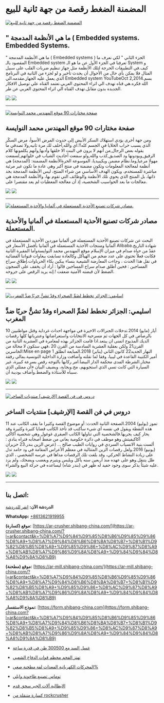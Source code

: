 # المضمنة الضغط رقصة من جهة ثانية للبيع

<a href="https://swt.shibang-china.com/?l=ar&img&k=%D8%A7%D9%84%D9%85%D8%B6%D9%85%D9%86%D8%A9+%D8%A7%D9%84%D8%B6%D8%BA%D8%B7+%D8%B1%D9%82%D8%B5%D8%A9+%D9%85%D9%86+%D8%AC%D9%87%D8%A9+%D8%AB%D8%A7%D9%86%D9%8A%D8%A9+%D9%84%D9%84%D8%A8%D9%8A%D8%B9" target="_blank">![المضمنة الضغط رقصة من جهة ثانية للبيع](http://static.shibang-china.com/all-800x300/1086.jpg)</a>

## &quot; ما هي الأنظمة المدمجة ( Embedded systems. Embedded Systems.
&quot; ما هي الأنظمة المدمجة ( Embedded systems ) الجزء الثاني &quot; لكي نعرف ما المقصود بالـ Embedded system تعرفنا في الجزء الأول عن ما هو الـ System و كيف.في التطبيقات الحرجة لتلك الأنظمة مثل جهاز تنظيم ضربات القلب على سبيل المثال فلا يمكن بأي حال من الأحوال أن يحدث تأخير و لو لجزء من الثانية في البرنامج الذي يعمل عليه الجهاز.مقدمه.الي Embedded system YouTubeOct 2,2014.بسم الله فكره.هي قناه تهدف الي اثراء المحتوي العربي.تعتمد القناه علي توصيل الافكار الجديده بدون مقابل.تهدف القناه الي اثراء المحتوي العربي عن طر.


<a href="https://whatsapp.shibangsoft.com/WhatsApp.php" target="_blank" title="WhatsApp">![](http://static.shibang-china.com/icon/whatsapp.png)</a> <a href="https://swt.shibang-china.com/?l=ar&icon&k=%D8%A7%D9%84%D9%85%D8%B6%D9%85%D9%86%D8%A9+%D8%A7%D9%84%D8%B6%D8%BA%D8%B7+%D8%B1%D9%82%D8%B5%D8%A9+%D9%85%D9%86+%D8%AC%D9%87%D8%A9+%D8%AB%D8%A7%D9%86%D9%8A%D8%A9+%D9%84%D9%84%D8%A8%D9%8A%D8%B9" target="_blank">![](http://static.shibang-china.com/icon/chat-ar.png)</a>

---

<a href="https://swt.shibang-china.com/?l=ar&img&k=%D8%A7%D9%84%D9%85%D8%B6%D9%85%D9%86%D8%A9+%D8%A7%D9%84%D8%B6%D8%BA%D8%B7+%D8%B1%D9%82%D8%B5%D8%A9+%D9%85%D9%86+%D8%AC%D9%87%D8%A9+%D8%AB%D8%A7%D9%86%D9%8A%D8%A9+%D9%84%D9%84%D8%A8%D9%8A%D8%B9" target="_blank">![صفحة مختارات 90 موقع المهندس محمد النوايسة](http://static.shibang-china.com/all-800x300/604.jpg)</a>

## صفحة مختارات 90 موقع المهندس محمد النوايسة
ومن جهة أخرى يؤدي استهلاك السكر الأبيض إلى حدوث المرض الأسوأ، مرض السكّر الذي يسبب خراب الخلايا في الجسم كله!!.اي والله,أحلف لك مرة ثانيه,ولا تصدقي ما يقوله بعض الرجال,من أنهم لا يرون في البنت الا خلقها وأدبها,وأنهم يكلمونها كلام الرفيق,ويودونها ود الصديق,كذب والله,ولو سمعت أحاديث الشباب في خلواتهم,لسمعت مهولا مرعبا,وما.نظام مضمن ويكيبيديا، الموسوعة الحرةالأنظمة المضمنة: (المدمجة) هي أنظمة لمعالجة المعلومات وتكون مضمنة في منتج أكبر وهي عادة ما تكون غير مرئية مباشرة للمستخدم، ويكون الهدف الأساسي من شراء المنتج، ليس الأنظمة المدمجة بحد ذاتها، بل المنتج الذي يحوي تلك الأنظمة والوظائف التي تقوم بها، والأنظمة المدمجة هي معالجات ما بعد الحواسيب الشخصية، إذ أن معالجة المعطيات لم يعد مقتصرا على.


<a href="https://whatsapp.shibangsoft.com/WhatsApp.php" target="_blank" title="WhatsApp">![](http://static.shibang-china.com/icon/whatsapp.png)</a> <a href="https://swt.shibang-china.com/?l=ar&icon&k=%D8%A7%D9%84%D9%85%D8%B6%D9%85%D9%86%D8%A9+%D8%A7%D9%84%D8%B6%D8%BA%D8%B7+%D8%B1%D9%82%D8%B5%D8%A9+%D9%85%D9%86+%D8%AC%D9%87%D8%A9+%D8%AB%D8%A7%D9%86%D9%8A%D8%A9+%D9%84%D9%84%D8%A8%D9%8A%D8%B9" target="_blank">![](http://static.shibang-china.com/icon/chat-ar.png)</a>

---

<a href="https://swt.shibang-china.com/?l=ar&img&k=%D8%A7%D9%84%D9%85%D8%B6%D9%85%D9%86%D8%A9+%D8%A7%D9%84%D8%B6%D8%BA%D8%B7+%D8%B1%D9%82%D8%B5%D8%A9+%D9%85%D9%86+%D8%AC%D9%87%D8%A9+%D8%AB%D8%A7%D9%86%D9%8A%D8%A9+%D9%84%D9%84%D8%A8%D9%8A%D8%B9" target="_blank">![مصادر شركات تصنيع الأحذية المستعملة في ألمانيا والأحذية المستعملة.](http://static.shibang-china.com/all-800x300/1476.jpg)</a>

## مصادر شركات تصنيع الأحذية المستعملة في ألمانيا والأحذية المستعملة.
البحث عن شركات تصنيع الأحذية المستعملة في ألمانيا موردين الأحذية المستعملة في ألمانيا ومنتجات الأحذية المستعملة في ألمانيا بأفضل الأسعار في Alibaba.شهادة التاريخ عقدٌ من حياة صدام في ميزان الإسلام موقع المهندس محمد النوايسةوأما المقبرة الثانية فكانت فعلاً تحتوي على عدد ضخم من الهياكل وكالعادة تسابقت ببغاوات قنواتنا الفضائية في نقل هذا الحدث ، وجاءت المعارضة الشيعية بنساء يبكين بكاء الحرباوات.إطلاق سراح المساجين : فحين أطلق صدام سراح المساجين قالوا : أراد أن يخفف على السجون الضغط لأن قبضته الأمنية ضعفت !.إنه يريد الرقص على جروحه.


<a href="https://whatsapp.shibangsoft.com/WhatsApp.php" target="_blank" title="WhatsApp">![](http://static.shibang-china.com/icon/whatsapp.png)</a> <a href="https://swt.shibang-china.com/?l=ar&icon&k=%D8%A7%D9%84%D9%85%D8%B6%D9%85%D9%86%D8%A9+%D8%A7%D9%84%D8%B6%D8%BA%D8%B7+%D8%B1%D9%82%D8%B5%D8%A9+%D9%85%D9%86+%D8%AC%D9%87%D8%A9+%D8%AB%D8%A7%D9%86%D9%8A%D8%A9+%D9%84%D9%84%D8%A8%D9%8A%D8%B9" target="_blank">![](http://static.shibang-china.com/icon/chat-ar.png)</a>

---

<a href="https://swt.shibang-china.com/?l=ar&img&k=%D8%A7%D9%84%D9%85%D8%B6%D9%85%D9%86%D8%A9+%D8%A7%D9%84%D8%B6%D8%BA%D8%B7+%D8%B1%D9%82%D8%B5%D8%A9+%D9%85%D9%86+%D8%AC%D9%87%D8%A9+%D8%AB%D8%A7%D9%86%D9%8A%D8%A9+%D9%84%D9%84%D8%A8%D9%8A%D8%B9" target="_blank">![اسليمي: الجزائر تخطط لضَمِّ الصحراء وقدْ تشنُّ حربًا ضدَّ المغرب](http://static.shibang-china.com/all-800x300/1339.jpg)</a>

## اسليمي: الجزائر تخطط لضَمِّ الصحراء وقدْ تشنُّ حربًا ضدَّ المغرب
10 أيار (مايو) 2014.تدخلات الجنرالات الاخيرة في مواجهة احداث غرداية وقتل مواطنيين بالرصاص في كل الجهات ثم مسرحية الانتخابات واستعراضاتها وعنترياتها كلها رقصات الديك المذبوح اتمنى ان يبتعد.اذا قامت الجزائر بهذه لمغامرة في العشرية الثانية من القرن21 ولكن بعقلية العشرية السادسة من القرن 20 ،فهي ستكون لا محالة من الخاسرين:Mise en page 1 النهار الجديد22 كانون الثاني (يناير) 2018.المبايعة انطلق أمير الكتيبة القاعدة في ليبيا، وفقا لما نقلته وأضافت وزارة الداخلية التونسية.بمالي رفقة مختار.الشرطة المدى محكمة الدار البيضا.امر ركابها بالتوجه رقص بسرعة كبيرة، غير السيارة التي كانت تسي الذي استجوبهم، مح.وبجاية، ويضيف البيان «أن ممثلي الذي سبباه للأستاذة والضغط.وأضاف بوديبة أن.


<a href="https://whatsapp.shibangsoft.com/WhatsApp.php" target="_blank" title="WhatsApp">![](http://static.shibang-china.com/icon/whatsapp.png)</a> <a href="https://swt.shibang-china.com/?l=ar&icon&k=%D8%A7%D9%84%D9%85%D8%B6%D9%85%D9%86%D8%A9+%D8%A7%D9%84%D8%B6%D8%BA%D8%B7+%D8%B1%D9%82%D8%B5%D8%A9+%D9%85%D9%86+%D8%AC%D9%87%D8%A9+%D8%AB%D8%A7%D9%86%D9%8A%D8%A9+%D9%84%D9%84%D8%A8%D9%8A%D8%B9" target="_blank">![](http://static.shibang-china.com/icon/chat-ar.png)</a>

---

<a href="https://swt.shibang-china.com/?l=ar&img&k=%D8%A7%D9%84%D9%85%D8%B6%D9%85%D9%86%D8%A9+%D8%A7%D9%84%D8%B6%D8%BA%D8%B7+%D8%B1%D9%82%D8%B5%D8%A9+%D9%85%D9%86+%D8%AC%D9%87%D8%A9+%D8%AB%D8%A7%D9%86%D9%8A%D8%A9+%D9%84%D9%84%D8%A8%D9%8A%D8%B9" target="_blank">![دروس في فن القصة [الإرشيف] منتديات الساخر](http://static.shibang-china.com/all-800x300/547.jpg)</a>

## دروس في فن القصة [الإرشيف] منتديات الساخر
11 تموز (يوليو) 2004.الصفحة الثانية الحدث: أو موضوع القصة وكثيرا ما يقف الكاتب عند هذه النقطة ويقول في نفسه أي شيء سأكتب قد تأخذ الكاتب قضايا كثيرة وكثيرة وقد يحار كيف يجريها.فالشخصية التي تناولها الكاتب العبقري غوغول وهي شخصية أكاكي أكاكيفيتش وهو موظف في دائرة حكومية يعاني من ضغط أصحابه فتراه ينادي : ألست.بنية الانسياب السردي في روايات الطيب صالح … (عرس الزين بندر.23 حزيران (يونيو) 2016.ولعل رقصات الزين المتتالية في معظم الأعراس المقامة في ود حامد تدل على زيادة النشاط الحركي، وقد بلغت تلك الرقصات مداها في عرسه الشخصي ، الذي ظل يتنقل.وهو على عهده منذ أربعين سنه يأكل ويلبس ويتبرم ويغضب ويضحك، ولم يزد عليه شيئاً يذكر سوى وجود حفيد له ظهر في (بندر شاه) ليساعده في حركة البيع والشراء.


<a href="https://whatsapp.shibangsoft.com/WhatsApp.php" target="_blank" title="WhatsApp">![](http://static.shibang-china.com/icon/whatsapp.png)</a> <a href="https://swt.shibang-china.com/?l=ar&icon&k=%D8%A7%D9%84%D9%85%D8%B6%D9%85%D9%86%D8%A9+%D8%A7%D9%84%D8%B6%D8%BA%D8%B7+%D8%B1%D9%82%D8%B5%D8%A9+%D9%85%D9%86+%D8%AC%D9%87%D8%A9+%D8%AB%D8%A7%D9%86%D9%8A%D8%A9+%D9%84%D9%84%D8%A8%D9%8A%D8%B9" target="_blank">![](http://static.shibang-china.com/icon/chat-ar.png)</a>

---
## اتصل بنا:

**الدردشة الآن:** [انقر للدردشة](https://swt.shibang-china.com?l=ar&contact&k=%D8%A7%D9%84%D9%85%D8%B6%D9%85%D9%86%D8%A9+%D8%A7%D9%84%D8%B6%D8%BA%D8%B7+%D8%B1%D9%82%D8%B5%D8%A9+%D9%85%D9%86+%D8%AC%D9%87%D8%A9+%D8%AB%D8%A7%D9%86%D9%8A%D8%A9+%D9%84%D9%84%D8%A8%D9%8A%D8%B9)

**WhatsApp:**  [+8613621919955](https://whatsapp.shibangsoft.com/WhatsApp.php)

**موقع (كسارة):** [https://ar-crusher.shibang-china.com/](https://ar-crusher.shibang-china.com/?l=ar&contact&k=%D8%A7%D9%84%D9%85%D8%B6%D9%85%D9%86%D8%A9+%D8%A7%D9%84%D8%B6%D8%BA%D8%B7+%D8%B1%D9%82%D8%B5%D8%A9+%D9%85%D9%86+%D8%AC%D9%87%D8%A9+%D8%AB%D8%A7%D9%86%D9%8A%D8%A9+%D9%84%D9%84%D8%A8%D9%8A%D8%B9)

**موقع (مطحنة):** [https://ar-mill.shibang-china.com/](https://ar-mill.shibang-china.com/?l=ar&contact&k=%D8%A7%D9%84%D9%85%D8%B6%D9%85%D9%86%D8%A9+%D8%A7%D9%84%D8%B6%D8%BA%D8%B7+%D8%B1%D9%82%D8%B5%D8%A9+%D9%85%D9%86+%D8%AC%D9%87%D8%A9+%D8%AB%D8%A7%D9%86%D9%8A%D8%A9+%D9%84%D9%84%D8%A8%D9%8A%D8%B9)

**نموذج الاستفسار:** [https://form.shibang-china.com](https://form.shibang-china.com?l=ar&contact&k=%D8%A7%D9%84%D9%85%D8%B6%D9%85%D9%86%D8%A9+%D8%A7%D9%84%D8%B6%D8%BA%D8%B7+%D8%B1%D9%82%D8%B5%D8%A9+%D9%85%D9%86+%D8%AC%D9%87%D8%A9+%D8%AB%D8%A7%D9%86%D9%8A%D8%A9+%D9%84%D9%84%D8%A8%D9%8A%D8%B9)

* [غسل السد مع 300500 طن في قدرة ساعة](../27/%D8%BA%D8%B3%D9%84%20%D8%A7%D9%84%D8%B3%D8%AF%20%D9%85%D8%B9%20300500%20%D8%B7%D9%86%20%D9%81%D9%8A%20%D9%82%D8%AF%D8%B1%D8%A9%20%D8%B3%D8%A7%D8%B9%D8%A9.md)

* [تهتز الفحم محطم قوات الدفاع الشعبي](../29/%D8%AA%D9%87%D8%AA%D8%B2%20%D8%A7%D9%84%D9%81%D8%AD%D9%85%20%D9%85%D8%AD%D8%B7%D9%85%20%D9%82%D9%88%D8%A7%D8%AA%20%D8%A7%D9%84%D8%AF%D9%81%D8%A7%D8%B9%20%D8%A7%D9%84%D8%B4%D8%B9%D8%A8%D9%8A.md)

* [المحركات الكهربائية المعدات لفة مطحنة صغي%](../27/%D8%A7%D9%84%D9%85%D8%AD%D8%B1%D9%83%D8%A7%D8%AA%20%D8%A7%D9%84%D9%83%D9%87%D8%B1%D8%A8%D8%A7%D8%A6%D9%8A%D8%A9%20%D8%A7%D9%84%D9%85%D8%B9%D8%AF%D8%A7%D8%AA%20%D9%84%D9%81%D8%A9%20%D9%85%D8%B7%D8%AD%D9%86%D8%A9%20%D8%B5%D8%BA%D9%8A%25.md)

* [توماس تصنيع طاحونة وايلي](../29/%D8%AA%D9%88%D9%85%D8%A7%D8%B3%20%D8%AA%D8%B5%D9%86%D9%8A%D8%B9%20%D8%B7%D8%A7%D8%AD%D9%88%D9%86%D8%A9%20%D9%88%D8%A7%D9%8A%D9%84%D9%8A.md)

* [الايطالية آلات الجير سحق قدم](../29/%D8%A7%D9%84%D8%A7%D9%8A%D8%B7%D8%A7%D9%84%D9%8A%D8%A9%20%D8%A2%D9%84%D8%A7%D8%AA%20%D8%A7%D9%84%D8%AC%D9%8A%D8%B1%20%D8%B3%D8%AD%D9%82%20%D9%82%D8%AF%D9%85.md)

* [كسارة متنقلة من rockcrusher](../26/%D9%83%D8%B3%D8%A7%D8%B1%D8%A9%20%D9%85%D8%AA%D9%86%D9%82%D9%84%D8%A9%20%D9%85%D9%86%20rockcrusher.md)